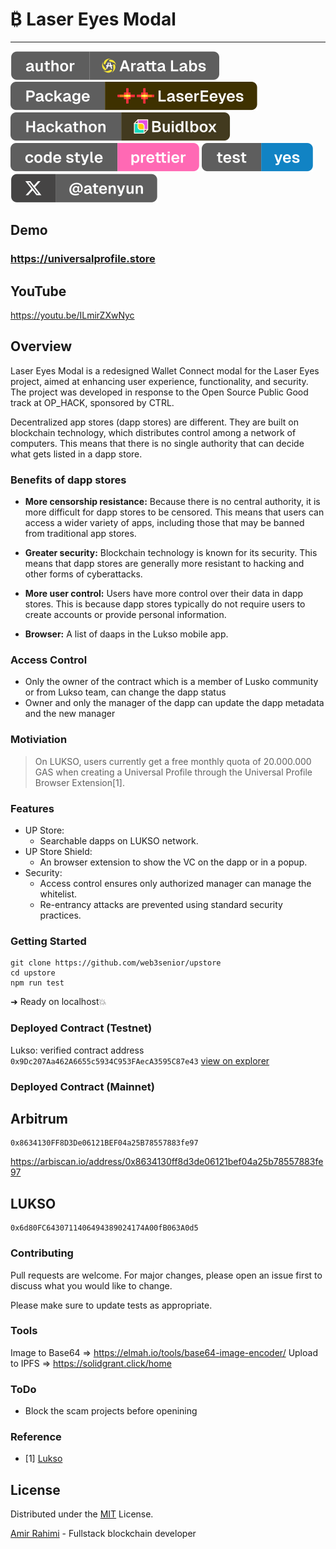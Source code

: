 # ₿ Laser Eyes Modal
---

![Author Badge](src/assets/badge-author.svg "Aratta")
![x Badge](src/assets/badge-package.svg "package")
![test Badge](src/assets/badge-hackathon.svg "hackathon")
![Prettier Badge](src/assets/badge-prettier.svg "prettier")
![test Badge](src/assets/badge-test.svg "prettier")
<a href="https://twitter.com/atenyun">![X Badge](src/assets/badge-x.svg "X")</a>

## Demo

### https://universalprofile.store

## YouTube
https://youtu.be/ILmirZXwNyc

## Overview

Laser Eyes Modal is a redesigned Wallet Connect modal for the Laser Eyes project, aimed at enhancing user experience, functionality, and security. The project was developed in response to the Open Source Public Good track at OP_HACK, sponsored by CTRL.

Decentralized app stores (dapp stores) are different. They are built on blockchain technology, which distributes control among a network of computers. This means that there is no single authority that can decide what gets listed in a dapp store.

### Benefits of dapp stores

- **More censorship resistance:** Because there is no central authority, it is more difficult for dapp stores to be censored. This means that users can access a wider variety of apps, including those that may be banned from traditional app stores.

- **Greater security:**  Blockchain technology is known for its security. This means that dapp stores are generally more resistant to hacking and other forms of cyberattacks.

- **More user control:** Users have more control over their data in dapp stores. This is because dapp stores typically do not require users to create accounts or provide personal information.

- **Browser:** A list of daaps in the Lukso mobile app.

### Access Control

- Only the owner of the contract which is a member of Lusko community or from Lukso team, can change the dapp status
- Owner and only the manager of the dapp can update the dapp metadata and the new manager

### Motiviation

> On LUKSO, users currently get a free monthly quota of 20.000.000 GAS when creating a Universal Profile through the Universal Profile Browser Extension[1].

### Features

- UP Store:
  - Searchable dapps on LUKSO network.
- UP Store Shield:
  - An browser extension to show the VC on the dapp or in a popup.
- Security:
  - Access control ensures only authorized manager can manage the whitelist.
  - Re-entrancy attacks are prevented using standard security practices.

### Getting Started

```
git clone https://github.com/web3senior/upstore
cd upstore
npm run test
```

➜ Ready on localhost💥

### Deployed Contract (Testnet)

Lukso: verified contract address `0x9Dc207Aa462A6655c5934C953FAecA3595C87e43` [view on explorer](https://explorer.execution.testnet.lukso.network/address/0x9Dc207Aa462A6655c5934C953FAecA3595C87e43?tab=read_contract)


### Deployed Contract (Mainnet)
## Arbitrum
```
0x8634130FF8D3De06121BEF04a25B78557883fe97
```
https://arbiscan.io/address/0x8634130ff8d3de06121bef04a25b78557883fe97

## LUKSO
```
0x6d80FC6430711406494389024174A00fB063A0d5
```

### Contributing

Pull requests are welcome. For major changes, please open an issue first to discuss what you would like to change.

Please make sure to update tests as appropriate.

### Tools
Image to Base64 => https://elmah.io/tools/base64-image-encoder/
Upload to IPFS => https://solidgrant.click/home

### ToDo

- Block the scam projects before openining 

### Reference

 - [1] [Lukso](https://docs.lukso.tech/learn/concepts/#transaction-relay-service:~:text=On%20LUKSO%2C%20users%20currently%20get%20a%20free%20monthly%20quota%20of%2020.000.000%20GAS%20when%20creating%20a%20Universal%20Profile%20through%20the%20Universal%20Profile%20Browser%20Extension.)

## License

Distributed under the [MIT](https://choosealicense.com/licenses/mit/) License.

[Amir Rahimi](https://universallink.me/u/atenyun) - Fullstack blockchain developer
